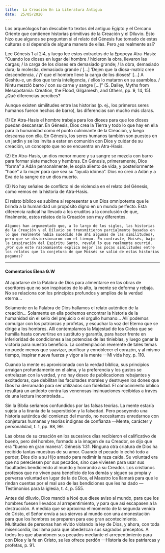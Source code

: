 ```yaml
---
title:  La Creación En La Literatura Antigua
date:  25/05/2020
---
```


Los arqueólogos han descubierto textos del antiguo Egipto y el Cercano Oriente que contienen historias primitivas de la Creación y el Diluvio. Esto hizo que algunos se pregunten si el relato del Génesis fue tomado de estas culturas o si dependía de alguna manera de ellas. Pero ¿es realmente así?

Lee Génesis 1 al 2:4, y luego lee estos extractos de la Epopeya Atra-Hasis: “Cuando los dioses en lugar del hombre / hicieron la obra, llevaron las cargas; / la carga de los dioses era demasiado grande; / la obra, demasiado dura; la molestia, demasiado grande / [...] ‘Dejen que la diosa-matriz cree descendencia, / ¡Y que el hombre lleve la carga de los dioses!’ [...] A Geshtu-e, un dios que tenía inteligencia, / ellos lo mataron en su asamblea. / Nintu mezcló barro / con su carne y sangre [...]” (S. Dalley, Myths from Mesopotamia: Creation, the Flood, Gilgamesh, and Others, pp. 9, 14, 15). ¿Qué diferencias percibes?

Aunque existen similitudes entre las historias (p. ej., los primeros seres humanos fueron hechos de barro), las diferencias son mucho más claras.

(1) En Atra-Hasis el hombre trabaja para los dioses para que los dioses puedan descansar. En Génesis, Dios crea la Tierra y todo lo que hay en ella para la humanidad como el punto culminante de la Creación, y luego descansa con ella. En Génesis, los seres humanos también son puestos en un jardín y se los invita a estar en comunión con Dios y cuidar de su creación, un concepto que no se encuentra en Atra-Hasis.

(2) En Atra-Hasis, un dios menor muere y su sangre se mezcla con barro para formar siete machos y hembras. En Génesis, primeramente, Dios “forma” a Adán personalmente, le sopla aliento de vida, y posteriormente “hace” a la mujer para que sea su “ayuda idónea”. Dios no creó a Adán y a Eva de la sangre de un dios muerto.

(3) No hay señales de conflicto ni de violencia en el relato del Génesis, como vemos en la historia de Atra-Hasis.

El relato bíblico es sublime al representar a un Dios omnipotente que le brinda a la humanidad un propósito digno en un mundo perfecto. Esta diferencia radical ha llevado a los eruditos a la conclusión de que, finalmente, estos relatos de la Creación son muy diferentes.

`Algunos han argumentado que, a lo largo de los siglos, las historias de la Creación y el Diluvio se transmitieron parcialmente basadas en lo que realmente había sucedido (de ahí algunas de las similitudes), pero que se distorsionaron con el tiempo. En contraste, Moisés, bajo la inspiración del Espíritu Santo, reveló lo que realmente ocurrió. ¿Por qué este razonamiento explica mejor las pocas similitudes entre los relatos que la conjetura de que Moisés se valió de estas historias paganas?`

---

#### Comentarios Elena G.W

Al apartarse de la Palabra de Dios para alimentarse en las obras de escritores que no son inspirados de lo alto, la mente se deforma y rebaja. No se relaciona con los principios profundos y amplios de la verdad eterna…

Solamente en la Palabra de Dios hallamos el relato auténtico de la creación… Solamente en ella podremos encontrar la historia de la humanidad sin el sello del prejuicio o el orgullo humano… Allí podemos comulgar con los patriarcas y profetas, y escuchar la voz del Eterno que se dirige a los hombres. Allí contemplamos la Majestad de los Cielos que se humilla hasta convertirse en sustituto y garantía, para hacer frente en inferioridad de condiciones a las potencias de las tinieblas, y luego ganar la victoria para nuestro beneficio. La contemplación reverente de tales temas no puede menos que suavizar, purificar y ennoblecer el corazón, y al mismo tiempo, inspirar nueva fuerza y vigor a la mente —Mi vida hoy, p. 110.

Cuando la mente es aprovisionada con la verdad bíblica, sus principios arraigan profundamente en el alma, y la preferencia y los gustos se entrelazan con la verdad, y no hay deseo de publicaciones rebajantes y excitadoras, que debilitan las facultades morales y destruyen los dones que Dios ha derramado para ser utilizados con fidelidad. El conocimiento bíblico resultará un antídoto contra las venenosas insinuaciones recibidas a través de una lectura incontrolada…

Sin la Biblia seríamos confundidos por las falsas teorías. La mente estaría sujeta a la tiranía de la superstición y la falsedad. Pero poseyendo una historia auténtica del comienzo del mundo, no necesitamos enredarnos con conjeturas humanas y teorías indignas de confianza —Mente, carácter y personalidad, t. 1, pp. 98, 99.

Las obras de su creación en los sucesivos días recibieron el calificativo de bueno, pero del hombre, formado a la imagen de su Creador, se dijo que era “bueno en gran manera”. Génesis 1:31. Ninguna otra criatura de Dios ha recibido tantas muestras de su amor. Cuando el pecado lo echó todo a perder, Dios dio a su Hijo amado para redimir la raza caída. Su voluntad era que no pereciesen por sus pecados, sino que viviesen para usar sus facultades bendiciendo al mundo y honrando a su Creador. Los cristianos profesos que no viven para beneficio de los demás y siguen su propia y perversa voluntad en lugar de la de Dios, el Maestro los llamará para que le rindan cuentas por el mal uso de las bendiciones que les ha dado —Testimonios para la iglesia, t. 4, p. 555.

Antes del diluvio, Dios mandó a Noé que diese aviso al mundo, para que los hombres fuesen llevados al arrepentimiento, y para que así escapasen a la destrucción. A medida que se aproxima el momento de la segunda venida de Cristo, el Señor envía a sus siervos al mundo con una amonestación para que los hombres se preparen para ese gran acontecimiento. Multitudes de personas han vivido violando la ley de Dios, y ahora, con toda misericordia, las llama para que obedezcan sus sagrados preceptos. A todos los que abandonen sus pecados mediante el arrepentimiento para con Dios y la fe en Cristo, se les ofrece perdón —Historia de los patriarcas y profetas, p. 91.